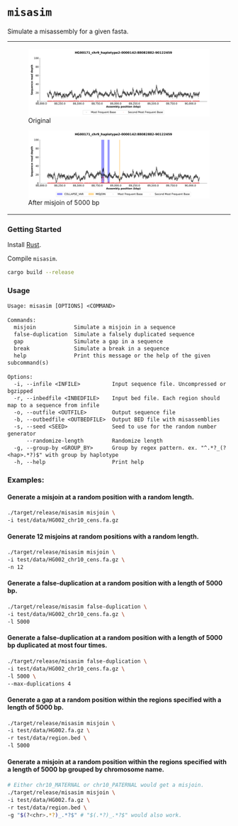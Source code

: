 # `misasim`
Simulate a misassembly for a given fasta.

<table>
  <tr>
    <td>
      <figure float="left">
        <img align="middle" src="docs/imgs/HG00171_chr9_haplotype2-0000142:88082882-90122460_original.png" width="100%">
        <figcaption>Original</figcaption>
      </figure>
      <figure float="left">
        <img align="middle" src="docs/imgs/HG00171_chr9_haplotype2-0000142:88082882-90122460_misjoin.png" width="100%">
        <figcaption>After misjoin of 5000 bp</figcaption>
      </figure>
    </td>
  </tr>
</table>

### Getting Started
Install [Rust](https://www.rust-lang.org/tools/install).

Compile `misasim`.
```bash
cargo build --release
```

### Usage
```
Usage: misasim [OPTIONS] <COMMAND>

Commands:
  misjoin            Simulate a misjoin in a sequence
  false-duplication  Simulate a falsely duplicated sequence
  gap                Simulate a gap in a sequence
  break              Simulate a break in a sequence
  help               Print this message or the help of the given subcommand(s)

Options:
  -i, --infile <INFILE>          Input sequence file. Uncompressed or bgzipped
  -r, --inbedfile <INBEDFILE>    Input bed file. Each region should map to a sequence from infile
  -o, --outfile <OUTFILE>        Output sequence file
  -b, --outbedfile <OUTBEDFILE>  Output BED file with misassemblies
  -s, --seed <SEED>              Seed to use for the random number generator
      --randomize-length         Randomize length
  -g, --group-by <GROUP_BY>      Group by regex pattern. ex. "^.*?_(?<hap>.*?)$" with group by haplotype
  -h, --help                     Print help
```

### Examples:

#### Generate a misjoin at a random position with a random length.
```bash
./target/release/misasim misjoin \
-i test/data/HG002_chr10_cens.fa.gz
```

#### Generate 12 misjoins at random positions with a random length.
```bash
./target/release/misasim misjoin \
-i test/data/HG002_chr10_cens.fa.gz \
-n 12
```

#### Generate a false-duplication at a random position with a length of 5000 bp.
```bash
./target/release/misasim false-duplication \
-i test/data/HG002_chr10_cens.fa.gz \
-l 5000
```

#### Generate a false-duplication at a random position with a length of 5000 bp duplicated at most four times.
```bash
./target/release/misasim false-duplication \
-i test/data/HG002_chr10_cens.fa.gz \
-l 5000 \
--max-duplications 4
```

#### Generate a gap at a random position within the regions specified with a length of 5000 bp.
```bash
./target/release/misasim misjoin \
-i test/data/HG002.fa.gz \
-r test/data/region.bed \
-l 5000
```

#### Generate a misjoin at a random position within the regions specified with a length of 5000 bp grouped by chromosome name.
```bash
# Either chr10_MATERNAL or chr10_PATERNAL would get a misjoin.
./target/release/misasim misjoin \
-i test/data/HG002.fa.gz \
-r test/data/region.bed \
-g "$(?<chr>.*?)_.*?$" # "$(.*?)_.*?$" would also work.
```
